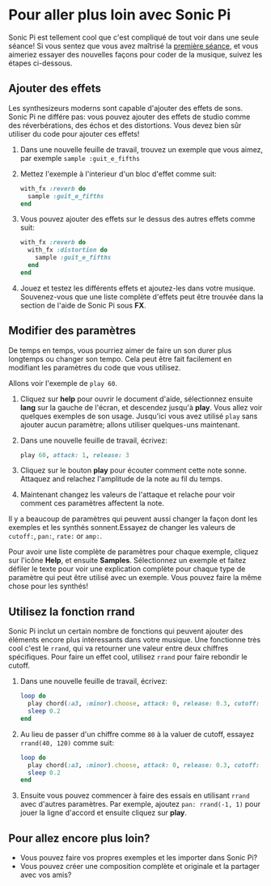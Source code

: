 # Pour aller plus loin avec Sonic Pi

Sonic Pi est tellement cool que c'est compliqué de tout voir dans une seule séance! Si vous sentez que vous avez maîtrisé la [première séance](worksheet.md), et vous aimeriez essayer des nouvelles façons pour coder de la musique, suivez les étapes ci-dessous.

## Ajouter des effets

Les synthesizeurs moderns sont capable d'ajouter des effets de sons. Sonic Pi ne différe pas: vous pouvez ajouter des effets de studio comme des réverbérations, des échos et des distortions. Vous devez bien sûr utiliser du code pour ajouter ces effets!

1. Dans une nouvelle feuille de travail, trouvez un exemple que vous aimez, par exemple `sample :guit_e_fifths`

1. Mettez l'exemple à l'interieur d'un bloc d'effet comme suit:
    
    ```ruby
    with_fx :reverb do
      sample :guit_e_fifths
    end
    ```
    
1. Vous pouvez ajouter des effets sur le dessus des autres effets comme suit:

    ```ruby
    with_fx :reverb do
      with_fx :distortion do
        sample :guit_e_fifths
      end  
    end
    ```
    
1. Jouez et testez les différents effets et ajoutez-les dans votre musique. Souvenez-vous que une liste complète d'effets peut être trouvée dans la section de l'aide de Sonic Pi sous **FX**.

## Modifier des paramètres

De temps en temps, vous pourriez aimer de faire un son durer plus longtemps ou changer son tempo. Cela peut être fait facilement en modifiant les paramètres du code que vous utilisez.

Allons voir l'exemple de `play 60`.

1. Cliquez sur **help** pour ouvrir le document d'aide, sélectionnez ensuite **lang** sur la gauche de l'écran, et descendez jusqu'à **play**. Vous allez voir quelques exemples de son usage. Jusqu'ici vous avez utilisé `play` sans ajouter aucun paramètre; allons utiliser quelques-uns maintenant.
1. Dans une nouvelle feuille de travail, écrivez:

    ```ruby
    play 60, attack: 1, release: 3
    ```
    
1. Cliquez sur le bouton **play** pour écouter comment cette note sonne. Attaquez and relachez l'amplitude de la note au fil du temps.

1. Maintenant changez les valeurs de l'attaque et relache pour voir comment ces paramètres affectent la note.

Il y a beaucoup de paramètres qui peuvent aussi changer la façon dont les exemples et les synthés sonnent.Essayez de changer les valeurs de `cutoff:`, `pan:`, `rate:` or `amp:`. 

Pour avoir une liste complète de paramètres pour chaque exemple, cliquez sur l'icône **Help**, et ensuite **Samples**. Sélectionnez un exemple et faitez défiler le texte pour voir une explication complète pour chaque type de paramètre qui peut être utilisé avec un exemple. Vous pouvez faire la même chose pour les synthés!

## Utilisez la fonction rrand

Sonic Pi inclut un certain nombre de fonctions qui peuvent ajouter des éléments encore plus intéressants dans votre musique. Une fonctionne très cool c'est le `rrand`, qui va retourner une valeur entre deux chiffres spécifiques. Pour faire un effet cool, utilisez `rrand` pour faire rebondir le cutoff.

1. Dans une nouvelle feuille de travail, écrivez:

    ```ruby
    loop do
      play chord(:a3, :minor).choose, attack: 0, release: 0.3, cutoff: 80
      sleep 0.2
    end
    ```
    
1. Au lieu de passer d'un chiffre comme `80` à la valuer de cutoff, essayez `rrand(40, 120)` comme suit:

    ```ruby
    loop do
      play chord(:a3, :minor).choose, attack: 0, release: 0.3, cutoff: rrand(40, 120)
      sleep 0.2
    end
    ```
    
1. Ensuite vous pouvez commencer à faire des essais en utilisant `rrand` avec d'autres paramètres. Par exemple, ajoutez `pan: rrand(-1, 1)` pour jouer la ligne d'accord et ensuite cliquez sur **play**.    

## Pour allez encore plus loin?
- Vous pouvez faire vos propres exemples et les importer dans Sonic Pi?
- Vous pouvez créer une composition complète et originale et la partager avec vos amis?
